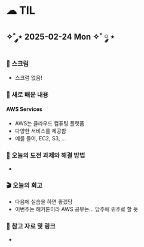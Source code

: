 # ☁︎ TIL

## ✧˚ ༘⋆ 2025-02-24 Mon ✧˚ ༘ ⋆

### 💬 스크럼
- 스크럼 없음!

### 🖤 새로 배운 내용
#### AWS Services
- AWS는 클라우드 컴퓨팅 플랫폼
- 다양한 서비스를 제공함
- 예를 들어, EC2, S3, ...

### 🏁 오늘의 도전 과제와 해결 방법
- 

### 🎬 오늘의 회고
- 다음에 실습을 하면 좋겠당
- 이번주는 해커톤이라 AWS 공부는... 담주에 위주로 할 듯

### 👀 참고 자료 및 링크
- 